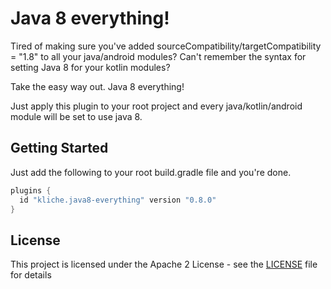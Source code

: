 # Java 8 everything!

Tired of making sure you've added sourceCompatibility/targetCompatibility = "1.8" to all your java/android modules?
Can't remember the syntax for setting Java 8 for your kotlin modules?

Take the easy way out. Java 8 everything!

Just apply this plugin to your root project and every java/kotlin/android module will be set to use java 8.

## Getting Started

Just add the following to your root build.gradle file and you're done.

```gradle
plugins {
  id "kliche.java8-everything" version "0.8.0"
}
```


## License

This project is licensed under the Apache 2 License - see the [LICENSE](LICENSE) file for details

